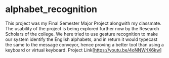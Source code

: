# alphabet_recognition
This project was my Final Semester Major Project alongwith my classmate. The usability of the project is being explored further now by the Research Scholars of the college.
We here tried to use gesture recognition to make our system identify the English alphabets, and in return it would typecast the same to the message conveyor, hence proving a better tool than using a keyboard or virtual keyboard.
Project Link[https://youtu.be/4oNNWrIX6kw]
